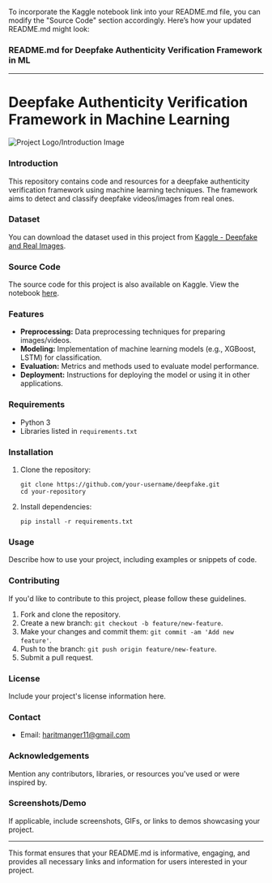 To incorporate the Kaggle notebook link into your README.md file, you can modify the "Source Code" section accordingly. Here’s how your updated README.md might look:

### README.md for Deepfake Authenticity Verification Framework in ML

---

# Deepfake Authenticity Verification Framework in Machine Learning

![Project Logo/Introduction Image](path/to/your/image.png) <!-- Replace with an appropriate image -->

### Introduction
This repository contains code and resources for a deepfake authenticity verification framework using machine learning techniques. The framework aims to detect and classify deepfake videos/images from real ones.

### Dataset
You can download the dataset used in this project from [Kaggle - Deepfake and Real Images](https://www.kaggle.com/datasets/manjilkarki/deepfake-and-real-images).

### Source Code
The source code for this project is also available on Kaggle. View the notebook [here](https://www.kaggle.com/code/haritmengar/deepfake-authenticity-verification-framework-in-ml).

### Features
- **Preprocessing:** Data preprocessing techniques for preparing images/videos.
- **Modeling:** Implementation of machine learning models (e.g., XGBoost, LSTM) for classification.
- **Evaluation:** Metrics and methods used to evaluate model performance.
- **Deployment:** Instructions for deploying the model or using it in other applications.

### Requirements
- Python 3
- Libraries listed in `requirements.txt`

### Installation
1. Clone the repository:
   ```
   git clone https://github.com/your-username/deepfake.git
   cd your-repository
   ```

2. Install dependencies:
   ```
   pip install -r requirements.txt
   ```

### Usage
Describe how to use your project, including examples or snippets of code.

### Contributing
If you'd like to contribute to this project, please follow these guidelines.

1. Fork and clone the repository.
2. Create a new branch: `git checkout -b feature/new-feature`.
3. Make your changes and commit them: `git commit -am 'Add new feature'`.
4. Push to the branch: `git push origin feature/new-feature`.
5. Submit a pull request.

### License
Include your project's license information here.

### Contact
- Email: haritmanger11@gmail.com

### Acknowledgements
Mention any contributors, libraries, or resources you've used or were inspired by.

### Screenshots/Demo
If applicable, include screenshots, GIFs, or links to demos showcasing your project.

---

This format ensures that your README.md is informative, engaging, and provides all necessary links and information for users interested in your project.
